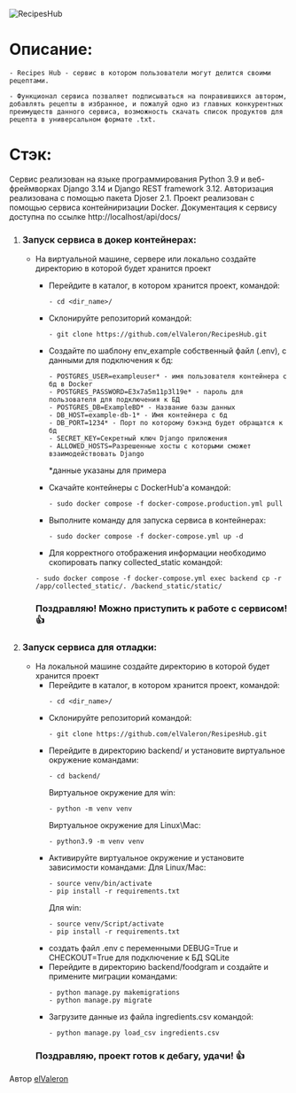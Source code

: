 ![RecipesHub](https://github.com/elvaleron/foodgram-project-react/actions/workflows/main.yml/badge.svg)

# Описание: 
    - Recipes Hub - сервис в котором пользователи могут делится своими рецептами.
    
    - Функционал сервиса позваляет подписываться на понравившихся автором, добавлять рецепты в избранное, и пожалуй одно из главных конкурентных преимуществ данного сервиса, возможность скачать список продуктов для рецепта в универсальном формате .txt.

# Стэк: 
Сервис реализован на языке программирования Python 3.9 и веб-фреймворках Django 3.14 и Django REST framework 3.12. Авторизация реализована с помощью пакета Djoser 2.1. 
Проект реализован с помощью сервиса контейниризации Docker.
Документация к сервису доступна по ссылке http://localhost/api/docs/

1. ### Запуск сервиса в докер контейнерах:
    - На виртуальной машине, сервере или локально создайте директорию в которой будет хранится проект
        
        - Перейдите в каталог, в котором хранится проект, командой:
            ```
            - cd <dir_name>/
            ```
        - Склонируйте репозиторий командой:
            ```
            - git clone https://github.com/elValeron/RecipesHub.git
            ```
        - Создайте по шаблону env_example собственный файл (.env), с данными для подключения к бд:
            ```
            - POSTGRES_USER=exampleuser* - имя пользователя контейнера с бд в Docker
            - POSTGRES_PASSWORD=E3x7a5m11p3l19e* - пароль для пользователя для подключения к БД
            - POSTGRES_DB=ExampleBD* - Название базы данных 
            - DB_HOST=example-db-1* - Имя контейнера с бд 
            - DB_PORT=1234* - Порт по которому бэкэнд будет обращатся к бд
            - SECRET_KEY=Секретный ключ Django приложения
            - ALLOWED_HOSTS=Разрешенные хосты с которыми сможет взаимодействовать Django
            ```
            *данные указаны для примера
        - Скачайте контейнеры с DockerHub'a командой:
            ```
            - sudo docker compose -f docker-compose.production.yml pull
            ```
        - Выполните команду для запуска сервиса в контейнерах:

            ```
            - sudo docker compose -f docker-compose.yml up -d 
            ```
        - Для корректного отображения информации необходимо скопировать папку collected_static командой:
        ```
        - sudo docker compose -f docker-compose.yml exec backend cp -r /app/collected_static/. /backend_static/static/
        ```
        ### Поздравляю! Можно приступить к работе с сервисом! :+1:
        
2. ### Запуск сервиса для отладки: 
    - На локальной машине создайте директорию в которой будет хранится проект
        - Перейдите в каталог, в котором хранится проект, командой:
            ```
            - cd <dir_name>/
            ```
        - Склонируйте репозиторий командой:
            ```
            - git clone https://github.com/elValeron/ResipesHub.git
            ```
        - Перейдите в директорию backend/ и установите виртуальное окружение командами:
            ```
            - cd backend/
            ```
            Виртуальное окружение для win:
            ```
            - python -m venv venv 
            ```
            Виртуальное окружение для Linux\Mac:
            ```
            - python3.9 -m venv venv
            ```
        - Активируйте виртуальное окружение и установите зависимости командами:
            Для Linux/Mac:
            ```
            - source venv/bin/activate
            - pip install -r requirements.txt
            ```
            Для win:
            ```
            - source venv/Script/activate
            - pip install -r requirements.txt
            ```
        - создать файл .env с переменными DEBUG=True и CHECKOUT=True для подключение к БД SQLite
        - Перейдите в директорию backend/foodgram и создайте и примените миграции командами:
            ```
            - python manage.py makemigrations
            - python manage.py migrate
            ```
        - Загрузите данные из файла ingredients.csv командой:
            ```
            - python manage.py load_csv ingredients.csv
            ```
        ### Поздравляю, проект готов к дебагу, удачи! :+1:

Автор [elValeron](https://github.com/elValeron/)
